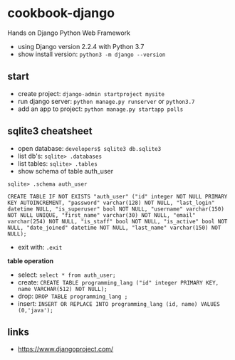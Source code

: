 # cookbook-django
Hands on Django Python Web Framework

- using Django version 2.2.4 with Python 3.7
- show install version: `python3 -m django --version`

## start
- create project: `django-admin startproject mysite`
- run django server: `python manage.py runserver` or `python3.7`
- add an app to project: `python manage.py startapp polls`

## sqlite3 cheatsheet
- open database: `developers$ sqlite3 db.sqlite3`
- list db's: `sqlite> .databases`
- list tables: `sqlite> .tables`
- show schema of table auth_user

```
sqlite> .schema auth_user

CREATE TABLE IF NOT EXISTS "auth_user" ("id" integer NOT NULL PRIMARY KEY AUTOINCREMENT, "password" varchar(128) NOT NULL, "last_login" datetime NULL, "is_superuser" bool NOT NULL, "username" varchar(150) NOT NULL UNIQUE, "first_name" varchar(30) NOT NULL, "email" varchar(254) NOT NULL, "is_staff" bool NOT NULL, "is_active" bool NOT NULL, "date_joined" datetime NOT NULL, "last_name" varchar(150) NOT NULL);
```
- exit with: `.exit`

__table operation__

- select: `select * from auth_user;`
- create: `CREATE TABLE programming_lang ("id" integer PRIMARY KEY, name VARCHAR(512) NOT NULL);`
- drop: `DROP TABLE programming_lang ;`
- insert: `INSERT OR REPLACE INTO programming_lang (id, name) VALUES (0,'java');`


## links
- https://www.djangoproject.com/

